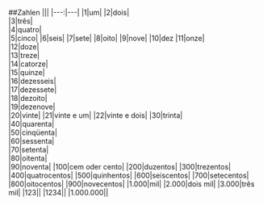 ##Zahlen
|||
|---:|---|
|1|um|
|2|dois|  
|3|três|  
|4|quatro|  
|5|cinco|
|6|seis|
|7|sete|
|8|oito|
|9|nove|
|10|dez
|11|onze|  
|12|doze|  
|13|treze|  
|14|catorze|  
|15|quinze|  
|16|dezesseis|  
|17|dezessete|  
|18|dezoito|  
|19|dezenove|  
|20|vinte|
|21|vinte e um|
|22|vinte e dois|
|30|trinta|  
|40|quarenta|  
|50|cinqüenta|  
|60|sessenta|  
|70|setenta|  
|80|oitenta|  
|90|noventa|
|100|cem oder cento|
|200|duzentos|
|300|trezentos|
|400|quatrocentos|
|500|quinhentos|
|600|seiscentos|
|700|setecentos|
|800|oitocentos|
|900|novecentos|
|1.000|mil|
|2.000|dois mil|
|3.000|três mil|
|123||
|1234||
|1.000.000||